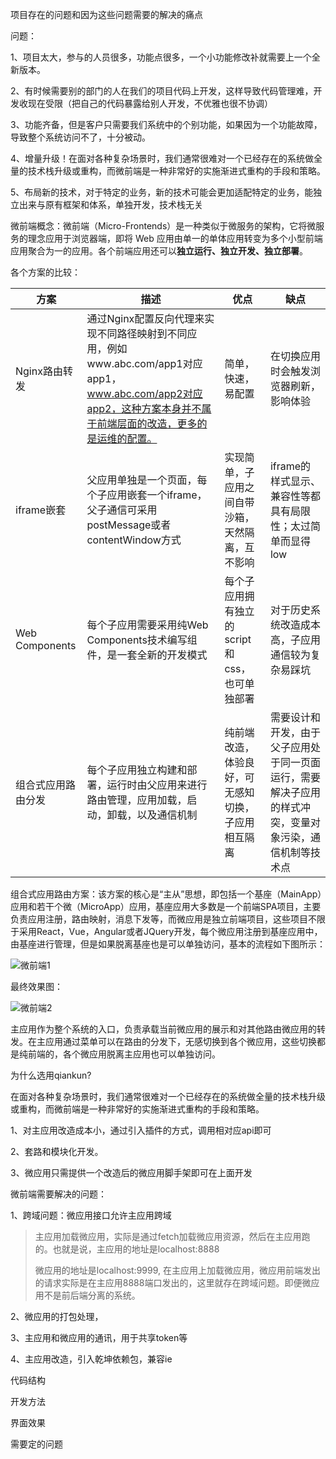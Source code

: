 项目存在的问题和因为这些问题需要的解决的痛点

问题：

1、项目太大，参与的人员很多，功能点很多，一个小功能修改补就需要上一个全新版本。

2、有时候需要别的部门的人在我们的项目代码上开发，这样导致代码管理难，开发收现在受限（把自己的代码暴露给别人开发，不优雅也很不协调）

3、功能齐备，但是客户只需要我们系统中的个别功能，如果因为一个功能故障，导致整个系统访问不了，十分被动。

4、增量升级！在面对各种复杂场景时，我们通常很难对一个已经存在的系统做全量的技术栈升级或重构，而微前端是一种非常好的实施渐进式重构的手段和策略。

5、布局新的技术，对于特定的业务，新的技术可能会更加适配特定的业务，能独立出来与原有框架和体系，单独开发，技术栈无关

微前端概念：微前端（Micro-Frontends）是一种类似于微服务的架构，它将微服务的理念应用于浏览器端，即将 Web 应用由单一的单体应用转变为多个小型前端应用聚合为一的应用。各个前端应用还可以**独立运行、独立开发、独立部署**。

各个方案的比较：

| 方案               | 描述                                                         | 优点                                               | 缺点                                                         |
| ------------------ | ------------------------------------------------------------ | -------------------------------------------------- | ------------------------------------------------------------ |
| Nginx路由转发      | 通过Nginx配置反向代理来实现不同路径映射到不同应用，例如www.abc.com/app1对应app1，www.abc.com/app2对应app2，这种方案本身并不属于前端层面的改造，更多的是运维的配置。 | 简单，快速，易配置                                 | 在切换应用时会触发浏览器刷新，影响体验                       |
| iframe嵌套         | 父应用单独是一个页面，每个子应用嵌套一个iframe，父子通信可采用postMessage或者contentWindow方式 | 实现简单，子应用之间自带沙箱，天然隔离，互不影响   | iframe的样式显示、兼容性等都具有局限性；太过简单而显得low    |
| Web Components     | 每个子应用需要采用纯Web Components技术编写组件，是一套全新的开发模式 | 每个子应用拥有独立的script和css，也可单独部署      | 对于历史系统改造成本高，子应用通信较为复杂易踩坑             |
| 组合式应用路由分发 | 每个子应用独立构建和部署，运行时由父应用来进行路由管理，应用加载，启动，卸载，以及通信机制 | 纯前端改造，体验良好，可无感知切换，子应用相互隔离 | 需要设计和开发，由于父子应用处于同一页面运行，需要解决子应用的样式冲突，变量对象污染，通信机制等技术点 |



组合式应用路由方案：该方案的核心是“主从”思想，即包括一个基座（MainApp）应用和若干个微（MicroApp）应用，基座应用大多数是一个前端SPA项目，主要负责应用注册，路由映射，消息下发等，而微应用是独立前端项目，这些项目不限于采用React，Vue，Angular或者JQuery开发，每个微应用注册到基座应用中，由基座进行管理，但是如果脱离基座也是可以单独访问，基本的流程如下图所示：

![微前端1](C:\Users\96538\Desktop\微前端\微前端1.jpg)



最终效果图：

![微前端2](C:\Users\96538\Desktop\微前端\微前端2.jpg)

主应用作为整个系统的入口，负责承载当前微应用的展示和对其他路由微应用的转发。在主应用通过菜单可以在路由的分发下，无感切换到各个微应用，这些切换都是纯前端的，各个微应用脱离主应用也可以单独访问。



为什么选用qiankun?

在面对各种复杂场景时，我们通常很难对一个已经存在的系统做全量的技术栈升级或重构，而微前端是一种非常好的实施渐进式重构的手段和策略。

1、对主应用改造成本小，通过引入插件的方式，调用相对应api即可

2、套路和模块化开发。

3、微应用只需提供一个改造后的微应用脚手架即可在上面开发



微前端需要解决的问题：

1、跨域问题：微应用接口允许主应用跨域

> 主应用加载微应用，实际是通过fetch加载微应用资源，然后在主应用跑的。也就是说，主应用的地址是localhost:8888
>
> 微应用的地址是localhost:9999, 在主应用上加载微应用，微应用前端发出的请求实际是在主应用8888端口发出的，这里就存在跨域问题。即便微应用不是前后端分离的系统。

2、微应用的打包处理，

3、主应用和微应用的通讯，用于共享token等

4、主应用改造，引入乾坤依赖包，兼容ie





代码结构

开发方法

界面效果

需要定的问题